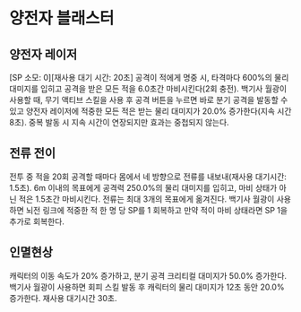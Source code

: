 # 양전자 블래스터

## 양전자 레이저

[SP 소모: 0][재사용 대기 시간: 20초] 공격이 적에게 명중 시, 타격마다 600%의 물리 대미지를 입히고 공격을 받은 모든 적을 6.0초간 마비시킨다(2회 충전). 백기사 월광이 사용할 때, 무기 액티브 스킬을 사용 후 공격 버튼을 누르면 바로 분기 공격을 발동할 수 있고 양전자 레이저에 적중한 모든 적은 받는 물리 대미지가 20.0% 증가한다(지속 시간 8초). 중복 발동 시 지속 시간이 연장되지만 효과는 중첩되지 않는다.

## 전류 전이

전투 중 적을 20회 공격할 때마다 몸에서 네 방향으로 전류를 내보내(재사용 대기시간: 1.5초). 6m 이내의 목표에게 공격력 250.0%의 물리 대미지를 입히고, 마비 상태가 아닌 적은 1.5초간 마비시킨다. 전류는 최대 3개의 목표에게 옮겨진다. 백기사 월광이 사용하면 뇌전 링크에 적중한 적 한 명 당 SP를 1 회복하고 만약 적이 마비 상태라면 SP 1을 추가로 회복한다.

## 인멸현상

캐릭터의 이동 속도가 20% 증가하고, 분기 공격 크리티컬 대미지가 50.0% 증가한다. 백기사 월광이 사용하면 회피 스킬 발동 후 캐릭터의 물리 대미지가 12초 동안 20.0% 증가한다. 재사용 대기시간 30초.
